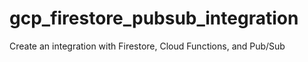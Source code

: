 # gcp_firestore_pubsub_integration
Create an integration with Firestore, Cloud Functions, and Pub/Sub
